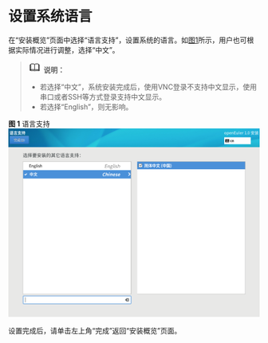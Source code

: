# 设置系统语言<a name="ZH-CN_TOPIC_0220373218"></a>

在“安装概览”页面中选择“语言支持”，设置系统的语言。如[图1](#zh-cn_topic_0186390098_zh-cn_topic_0122145772_fig187301927172619)所示，用户也可根据实际情况进行调整，选择“中文”。

>![](public_sys-resources/icon-note.gif) **说明：**   
>-   若选择“中文”，系统安装完成后，使用VNC登录不支持中文显示，使用串口或者SSH等方式登录支持中文显示。  
>-   若选择“English”，则无影响。  

**图 1**  语言支持<a name="zh-cn_topic_0186390098_zh-cn_topic_0122145772_fig187301927172619"></a>  
![](figures/语言支持.png "语言支持")

设置完成后，请单击左上角“完成”返回“安装概览”页面。

